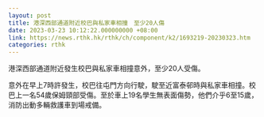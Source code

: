 ```yaml
---
layout: post
title: 港深西部通道附近校巴與私家車相撞　至少20人傷
date: 2023-03-23 10:12:22.000000000 +08:00
link: https://news.rthk.hk/rthk/ch/component/k2/1693219-20230323.htm
categories: rthk
---
```


港深西部通道附近發生校巴與私家車相撞意外，至少20人受傷。

意外在早上7時許發生，校巴往屯門方向行駛，駛至近富泰邨時與私家車相撞。校巴上一名54歲保姆頸部受傷。至於車上19名學生無表面傷勢，他們介乎6至15歲，消防出動多輛救護車到場戒備。
